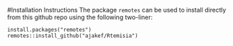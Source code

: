 #Installation Instructions
The package `remotes` can be used to install directly from this github repo using the following two-liner:
```
install.packages("remotes")
remotes::install_github("ajakef/Rtemisia")
```

